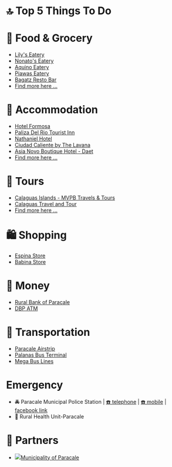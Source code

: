 # 🔝 Top 5 Things To Do

# 🍔 Food & Grocery
* [Lily's Eatery](https://www.lokal-lista.com/#/0)
* [Nonato's Eatery](https://www.lokal-lista.com/#/1)
* [Aquino Eatery](https://www.lokal-lista.com/#/2)
* [Piawas Eatery](https://www.lokal-lista.com/#/3)
* [Bagatz Resto Bar](https://www.lokal-lista.com/#/4)
* [Find more here ...](https://www.lokal-lista.com/#/)

# 🛌 Accommodation
* [Hotel Formosa](https://www.lokal-lista.com/#/5)
* [Paliza Del Rio Tourist Inn](https://www.lokal-lista.com/#/6)
* [Nathaniel Hotel](https://www.lokal-lista.com/#/7)
* [Ciudad Caliente by The Lavana](https://www.lokal-lista.com/#/8)
* [Asia Novo Boutique Hotel - Daet](https://www.lokal-lista.com/#/9)
* [Find more here ...](https://www.lokal-lista.com/#/)

# 🚐 Tours
* [Calaguas Islands - MVPB Travels & Tours](https://www.lokal-lista.com/#/10)
* [Calaguas Travel and Tour](https://www.lokal-lista.com/#/11)
* [Find more here ...](https://www.lokal-lista.com/#/)

# 🛍️ Shopping
* [Espina Store](https://www.lokal-lista.com/#/15)
* [Babina Store](https://www.lokal-lista.com/#/16)

# 🏧 Money
* [Rural Bank of Paracale](https://www.lokal-lista.com/#/25)
* [DBP ATM](https://www.lokal-lista.com/#/26)

# 🚌 Transportation
* [Paracale Airstrip](https://maps.app.goo.gl/p52UmM1PnffBmvrHA)
* [Palanas Bus Terminal](https://maps.app.goo.gl/sK3RdBLUBj7UrPPh8)
* [Mega Bus Lines](https://maps.app.goo.gl/cAgqs3Dag9wF93Mx8)

# Emergency
* 🚔 Paracale Municipal Police Station | [☎️ telephone](tel:+639985985960) | [☎️ mobile](tel:+639176222584) | [<img src="https://www.facebook.com/favicon.ico" width="12" height="12" /> facebook link](https://www.facebook.com/paracalempscnppo)
* 🏥 Rural Health Unit-Paracale

# 🔗 Partners
* ![ ](http://paracale.gov.ph/wp-content/uploads/2021/04/cropped-logo-32x32.png)[Municipality of Paracale](http://paracale.gov.ph/)
